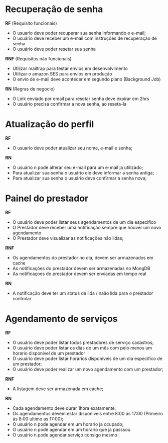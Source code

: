 # Recuperação de senha

**RF** (Requisito funcionais)

- O usuario deve poder recuperar sua senha informando o e-mail;
- O usuário deve receber um e-mail com instruções de recuperação de senha
- O usuário deve poder resetar sua senha

**RNF** (Requisitos não funcionais)

- Utilizar mailtrap para testar envios em desenvolvimento
- Utilizar o amazon SES para envios em produção
- O envio de e-mail deve acontecer em segundo plano (Background Job)

**RN** (Regras de negocio)

- O Link enviado por email para resetar senha deve expirar em 2hrs
- O usuário precisa confirmar a nova senha, ao reseta-la

# Atualização do perfil

**RF**

- O usuario deve poder atualizar seu nome, e-mail e senha;

**RN**

- O usuário n pode alterar seu e-mail para um e-mail ja utilizado;
- Para atualizar sua senha o usuário ele deve informar a senha antiga;
- Para atualizar sua senha o usuário deve confirmar a senha nova;

# Painel do prestador

**RF**

- O usuário deve poder listar seus agendamentos de um dia especifico
- O Prestador deve receber uma notificação sempre que houver um novo agendamento
- O Prestador deve visualizar as notificações não lidas;

**RNF**

- Os agendamentos do prestador no dia, devem ser armazenados em cache
- As notificações do prestador devem ser armazenadas no MongDB
- As notificaçoes do prestador devem ser enviadas em tempo real

**RN**

- A notificação deve ter um status de lida / naão lida para o prestador controlar

# Agendamento de serviços

**RF**

- O usuário deve poder listar todos prestadores de serviço cadastros;
- O usuário deve poder listar os dias de um mês com pelo menos um horario disponível de um prestador
- O usuário deve poder listar horarios disponiveis de um dia especifico de um prestador;
- O usuário deve poder realizar um novo agendamento com um prestador;

**RNF**

- A listagem deve ser armazenada em cache;

**RN**

- Cada agendamento deve durar 1hora exatamente;
- Os agendamentos devem estar disponiveis entre 8:00 ás 17:00 (Primeiro ás 8:00 ultimo as 17:00);
- O usuário n pode agendar em um horario ja ocupado;
- O usuário n pode agendar em um horario que ja passsou
- O usuário n pode agendar serviço consigo mesmo
